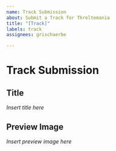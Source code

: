 ```yaml
---
name: Track Submission
about: Submit a Track for Threltemania
title: "[Track]"
labels: track
assignees: grischaerbe

---
```


# Track Submission

## Title

*Insert title here*

## Preview Image

*Insert preview image here*
